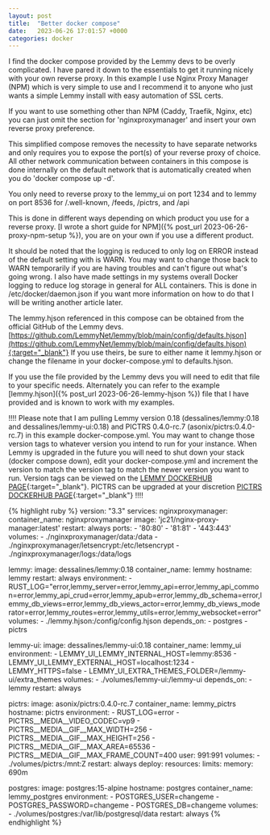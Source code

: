 ```yaml
---
layout: post
title:  "Better docker compose"
date:   2023-06-26 17:01:57 +0000
categories: docker
---
```

I find the docker compose provided by the Lemmy devs to be overly complicated. I have pared it down to the essentials to get it running nicely with your own reverse proxy. In this example I use Nginx Proxy Manager (NPM) which is very simple to use and I recommend it to anyone who just wants a simple Lemmy install with easy automation of SSL certs.

If you want to use something other than NPM (Caddy, Traefik, Nginx, etc) you can just omit the section for 'nginxproxymanager' and insert your own reverse proxy preference.

This simplified compose removes the necessity to have separate networks and only requires you to expose the port(s) of your reverse proxy of choice. All other network communication between containers in this compose is done internally on the default network that is automatically created when you do 'docker compose up -d'.

You only need to reverse proxy to the lemmy_ui on port 1234 and to lemmy on port 8536 for /.well-known, /feeds, /pictrs, and /api

This is done in different ways depending on which product you use for a reverse proxy. [I wrote a short guide for NPM]({% post_url 2023-06-26-proxy-npm-setup %}), you are on your own if you use a different product.

It should be noted that the logging is reduced to only log on ERROR instead of the default setting with is WARN. You may want to change those back to WARN temporarily if you are having troubles and can't figure out what's going wrong. I also have made settings in my systems overall Docker logging to reduce log storage in general for ALL containers. This is done in /etc/docker/daemon.json if you want more information on how to do that I will be writing another article later.

The lemmy.hjson referenced in this compose can be obtained from the official GitHub of the Lemmy devs. [https://github.com/LemmyNet/lemmy/blob/main/config/defaults.hjson](https://github.com/LemmyNet/lemmy/blob/main/config/defaults.hjson){:target="_blank"} If you use theirs, be sure to either name it lemmy.hjson or change the filename in your docker-compose.yml to defaults.hjson.

If you use the file provided by the Lemmy devs you will need to edit that file to your specific needs. Alternately you can refer to the example [lemmy.hjson]({% post_url 2023-06-26-lemmy-hjson %}) file that I have provided and is known to work with my examples.


!!!! Please note that I am pulling Lemmy version 0.18 (dessalines/lemmy:0.18 and dessalines/lemmy-ui:0.18) and PICTRS 0.4.0-rc.7 (asonix/pictrs:0.4.0-rc.7) in this example docker-compose.yml. You may want to change those version tags to whatever version you intend to run for your instance. When Lemmy is upgraded in the future you will need to shut down your stack (docker compose down), edit your docker-compose.yml and increment the version to match the version tag to match the newer version you want to run. Version tags can be viewed on the [LEMMY DOCKERHUB PAGE](https://hub.docker.com/r/dessalines/lemmy/tags){:target="_blank"}. PICTRS can be upgraded at your discretion [PICTRS DOCKERHUB PAGE](https://hub.docker.com/r/asonix/pictrs/tags){:target="_blank"} !!!!


{% highlight ruby %}
version: "3.3"
services:
  nginxproxymanager:
   container_name: nginxproxymanager
   image: 'jc21/nginx-proxy-manager:latest'
   restart: always
   ports:
     - '80:80'
     - '81:81'
     - '443:443'
   volumes:
     - ./nginxproxymanager/data:/data
     - ./nginxproxymanager/letsencrypt:/etc/letsencrypt
     - ./nginxproxymanager/logs:/data/logs

  lemmy:
    image: dessalines/lemmy:0.18
    container_name: lemmy
    hostname: lemmy
    restart: always
    environment:
      - RUST_LOG="error,lemmy_server=error,lemmy_api=error,lemmy_api_common=error,lemmy_api_crud=error,lemmy_apub=error,lemmy_db_schema=error,lemmy_db_views=error,lemmy_db_views_actor=error,lemmy_db_views_moderator=error,lemmy_routes=error,lemmy_utils=error,lemmy_websocket=error"
    volumes:
      - ./lemmy.hjson:/config/config.hjson
    depends_on:
      - postgres
      - pictrs

  lemmy-ui:
    image: dessalines/lemmy-ui:0.18
    container_name: lemmy_ui
    environment:
      - LEMMY_UI_LEMMY_INTERNAL_HOST=lemmy:8536
      - LEMMY_UI_LEMMY_EXTERNAL_HOST=localhost:1234
      - LEMMY_HTTPS=false
      - LEMMY_UI_EXTRA_THEMES_FOLDER=/lemmy-ui/extra_themes
    volumes:
      - ./volumes/lemmy-ui:/lemmy-ui
    depends_on:
      - lemmy
    restart: always

  pictrs:
    image: asonix/pictrs:0.4.0-rc.7
    container_name: lemmy_pictrs
    hostname: pictrs
    environment:
      - RUST_LOG=error
      - PICTRS__MEDIA__VIDEO_CODEC=vp9
      - PICTRS__MEDIA__GIF__MAX_WIDTH=256
      - PICTRS__MEDIA__GIF__MAX_HEIGHT=256
      - PICTRS__MEDIA__GIF__MAX_AREA=65536
      - PICTRS__MEDIA__GIF__MAX_FRAME_COUNT=400
    user: 991:991
    volumes:
      - ./volumes/pictrs:/mnt:Z
    restart: always
    deploy:
      resources:
        limits:
          memory: 690m

  postgres:
    image: postgres:15-alpine
    hostname: postgres
    container_name: lemmy_postgres
    environment:
      - POSTGRES_USER=changeme
      - POSTGRES_PASSWORD=changeme
      - POSTGRES_DB=changeme
    volumes:
      - ./volumes/postgres:/var/lib/postgresql/data
    restart: always
{% endhighlight %}